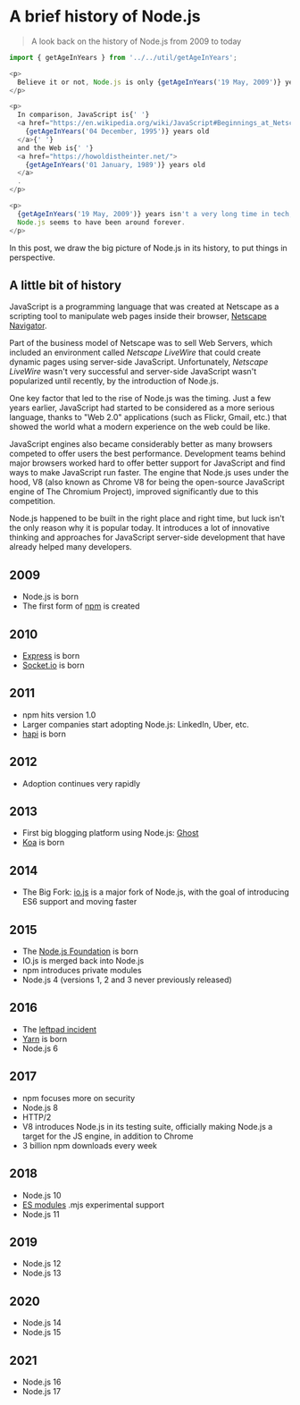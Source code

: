# A brief history of Node.js

> A look back on the history of Node.js from 2009 to today

```javascript
import { getAgeInYears } from '../../util/getAgeInYears';

<p>
  Believe it or not, Node.js is only {getAgeInYears('19 May, 2009')} years old.
</p>

<p>
  In comparison, JavaScript is{' '}
  <a href="https://en.wikipedia.org/wiki/JavaScript#Beginnings_at_Netscape">
    {getAgeInYears('04 December, 1995')} years old
  </a>{' '}
  and the Web is{' '}
  <a href="https://howoldistheinter.net/">
    {getAgeInYears('01 January, 1989')} years old
  </a>
  .
</p>

<p>
  {getAgeInYears('19 May, 2009')} years isn't a very long time in tech, but
  Node.js seems to have been around forever.
</p>
```
In this post, we draw the big picture of Node.js in its history, to put things in perspective.

## A little bit of history

JavaScript is a programming language that was created at Netscape as a scripting tool to manipulate web pages inside their browser, [Netscape Navigator](https://en.wikipedia.org/wiki/Netscape_Navigator).

Part of the business model of Netscape was to sell Web Servers, which included an environment called _Netscape LiveWire_ that could create dynamic pages using server-side JavaScript. Unfortunately, _Netscape LiveWire_ wasn't very successful and server-side JavaScript wasn't popularized until recently, by the introduction of Node.js.

One key factor that led to the rise of Node.js was the timing. Just a few years earlier, JavaScript had started to be considered as a more serious language, thanks to "Web 2.0" applications (such as Flickr, Gmail, etc.) that showed the world what a modern experience on the web could be like.

JavaScript engines also became considerably better as many browsers competed to offer users the best performance. Development teams behind major browsers worked hard to offer better support for JavaScript and find ways to make JavaScript run faster. The engine that Node.js uses under the hood, V8 (also known as Chrome V8 for being the open-source JavaScript engine of The Chromium Project), improved significantly due to this competition.

Node.js happened to be built in the right place and right time, but luck isn't the only reason why it is popular today. It introduces a lot of innovative thinking and approaches for JavaScript server-side development that have already helped many developers.

## 2009

- Node.js is born
- The first form of [npm](https://www.npmjs.com/) is created

## 2010

- [Express](https://expressjs.com/) is born
- [Socket.io](https://socket.io) is born

## 2011

- npm hits version 1.0
- Larger companies start adopting Node.js: LinkedIn, Uber, etc.
- [hapi](https://hapi.dev) is born

## 2012

- Adoption continues very rapidly

## 2013

- First big blogging platform using Node.js: [Ghost](https://ghost.org/)
- [Koa](https://koajs.com/) is born

## 2014

- The Big Fork: [io.js](https://iojs.org/) is a major fork of Node.js, with the goal of introducing ES6 support and moving faster

## 2015

- The [Node.js Foundation](https://foundation.nodejs.org/) is born
- IO.js is merged back into Node.js
- npm introduces private modules
- Node.js 4 (versions 1, 2 and 3 never previously released)

## 2016

- The [leftpad incident](https://blog.npmjs.org/post/141577284765/kik-left-pad-and-npm)
- [Yarn](https://yarnpkg.com/en/) is born
- Node.js 6

## 2017

- npm focuses more on security
- Node.js 8
- HTTP/2
- V8 introduces Node.js in its testing suite, officially making Node.js a target for the JS engine, in addition to Chrome
- 3 billion npm downloads every week

## 2018

- Node.js 10
- [ES modules](https://nodejs.org/api/esm.html) .mjs experimental support
- Node.js 11

## 2019

- Node.js 12
- Node.js 13

## 2020

- Node.js 14
- Node.js 15

## 2021

- Node.js 16
- Node.js 17
